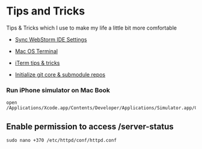 # Tips and Tricks
Tips &amp; Tricks which I use to make my life a little bit more comfortable

* [Sync WebStorm IDE Settings](https://github.com/oleh-polishchuk/tips-and-tricks/blob/master/Sync%20WebStorm%20IDE%20Settings.md)

* [Mac OS Terminal](https://github.com/oleh-polishchuk/tips-and-tricks/blob/master/Mac%20OS%20Terminal.md)

* [iTerm tips & tricks](https://github.com/oleh-polishchuk/tips-and-tricks/blob/master/iTerm%20tips%20%26%20tricks.md)

* [Initialize git core & submodule repos](https://github.com/oleh-polishchuk/tips-and-tricks/tree/master/init-git-repo-with-submodules)

### Run iPhone simulator on Mac Book

    open /Applications/Xcode.app/Contents/Developer/Applications/Simulator.app/Contents/MacOS/Simulator

## Enable permission to access /server-status

    sudo nano +370 /etc/httpd/conf/httpd.conf
    
    
